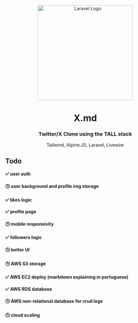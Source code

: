 <p align="center"><a href="https://laravel.com" target="_blank"><img src="https://raw.githubusercontent.com/laravel/art/master/logo-lockup/5%20SVG/2%20CMYK/1%20Full%20Color/laravel-logolockup-cmyk-red.svg" width="300" alt="Laravel Logo"></a></p>

<div align="center">   
    <h1>X.md</h1>
    <h3>Twitter/X Clone using the TALL stack</h3>
    <p color="gray">Tailwind, Alpine.JS, Laravel, Livewire</p>
</div>

## Todo

#### ✅ user auth<br>
#### 🕒 user background and profile img storage<br>
#### ✅ likes logic<br>
#### ✅ profile page<br>
#### 🕒 mobile responsivity<br>
#### ✅ followers logic<br>
#### 🕒 better UI<br>
#### 🕒 AWS S3 storage<br>
#### ✅ AWS EC2 deploy (markdown explaining in portuguese)<br>
#### ✅ AWS RDS database<br>
#### 🕒 AWS non-relational database for crud logs<br>
#### 🕒 cloud scaling<br>
